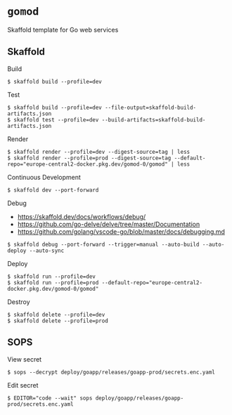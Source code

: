 # `gomod`

Skaffold template for Go web services

## Skaffold

Build

```shell
$ skaffold build --profile=dev
```

Test

```shell
$ skaffold build --profile=dev --file-output=skaffold-build-artifacts.json
$ skaffold test --profile=dev --build-artifacts=skaffold-build-artifacts.json
```

Render

```shell
$ skaffold render --profile=dev --digest-source=tag | less
$ skaffold render --profile=prod --digest-source=tag --default-repo="europe-central2-docker.pkg.dev/gomod-0/gomod" | less
```

Continuous Development

```shell
$ skaffold dev --port-forward
```

Debug

- https://skaffold.dev/docs/workflows/debug/
- https://github.com/go-delve/delve/tree/master/Documentation
- https://github.com/golang/vscode-go/blob/master/docs/debugging.md

```shell
$ skaffold debug --port-forward --trigger=manual --auto-build --auto-deploy --auto-sync
```

Deploy

```shell
$ skaffold run --profile=dev
$ skaffold run --profile=prod --default-repo="europe-central2-docker.pkg.dev/gomod-0/gomod"
```

Destroy

```shell
$ skaffold delete --profile=dev
$ skaffold delete --profile=prod
```

## SOPS

View secret

```shell
$ sops --decrypt deploy/goapp/releases/goapp-prod/secrets.enc.yaml
```

Edit secret

```shell
$ EDITOR="code --wait" sops deploy/goapp/releases/goapp-prod/secrets.enc.yaml
```
